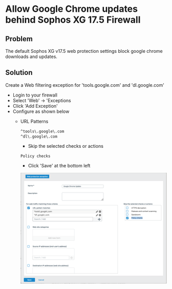 # Allow Google Chrome updates behind Sophos XG 17.5 Firewall

## Problem
The default Sophos XG v17.5 web protection settings block google chrome downloads and updates.

## Solution
Create a Web filtering exception for 'tools.google.com' and 'dl.google.com'

* Login to your firewall
* Select 'Web' -> 'Exceptions
* Click 'Add Exception'
* Configure as shown below
  * URL Patterns
  
    ```
    ^tools\.google\.com
    ^dl\.google\.com
    ```
    
    * Skip the selected checks or actions
  
    ```
    Policy checks
    ```
    
    * Click 'Save' at the bottom left
    
    ![screenshot](img/sophos%20xg%20google%20chrome%20exception.png?raw=true)
